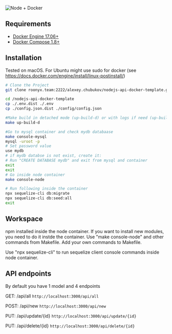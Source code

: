 ![Node + Docker](https://raw.githubusercontent.com/Osedea/nodock/master/docs/images/nodock.jpg)

<a name="Requirements"></a>
## Requirements

* [Docker Engine 17.06+](https://docs.docker.com/engine/installation/)
* [Docker Compose 1.8+](https://docs.docker.com/compose/install/)

<a name="Installation"></a>
## Installation
Tested on macOS. For Ubuntu might use sudo for docker (see https://docs.docker.com/engine/install/linux-postinstall/)
```bash
# Clone the Project
git clone roonyx.team:2222/alexey.chubukov/nodejs-api-docker-template.git

cd /nodejs-api-docker-template
cp ./.env.dist ./.env
cp ./config.json.dist ./config/config.json

#Make build in detached mode (up-build-d) or with logs if need (up-build)
make up-build-d

#Go to mysql container and check mydb databaase
make console-mysql
mysql -uroot -p
# Set password value
use mydb
# if mydb databse is not exist, create it:
# Run "CREATE DATABASE mydb" and exit from mysql and container
exit 
exit
# Go inside node container
make console-node

# Run following inside the container
npx sequelize-cli db:migrate
npx sequelize-cli db:seed:all
exit

```


<a name="Workspace"></a>
## Workspace
npm installed inside the node container. If you want to install new modules, you need to do it instde the container. Use "make console-node" and other commands from Makefile. Add your own commands to Makefile.

Use "npx sequelize-cli" to run sequelize client console commands inside node container.

<a name="API"></a>
## API endpoints
By default you have 1 model and 4 endpoints

GET: /api/all
```http://localhost:3000/api/all```

POST: /api/new
```http://localhost:3000/api/new```

PUT: /api/update/{id}
```http://localhost:3000/api/update/{id}```

PUT: /api/delete/{id}
```http://localhost:3000/api/delete/{id}```